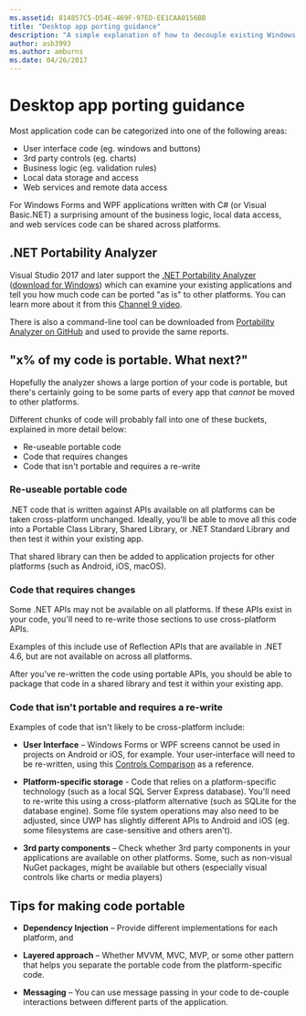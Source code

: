 ```yaml
---
ms.assetid: 814857C5-D54E-469F-97ED-EE1CAA0156BB
title: "Desktop app porting guidance"
description: "A simple explanation of how to decouple existing Windows Forms or WPF apps to create cross-platform apps to run on macOS, iOS, Android, as well as UWP/Windows 10."
author: asb3993
ms.author: amburns
ms.date: 04/26/2017
---
```


# Desktop app porting guidance

Most application code can be categorized into one of the following areas:

- User interface code (eg. windows and buttons)
- 3rd party controls (eg. charts)
- Business logic (eg. validation rules)
- Local data storage and access
- Web services and remote data access

For Windows Forms and WPF applications written with C# (or Visual Basic.NET)
a surprising amount of the business logic, local data access, and web services
code can be shared across platforms.

## .NET Portability Analyzer

Visual Studio 2017 and later support the [.NET Portability Analyzer](https://docs.microsoft.com/dotnet/articles/standard/portability-analyzer) ([download for Windows](https://marketplace.visualstudio.com/items?itemName=ConnieYau.NETPortabilityAnalyzer)) which can examine your existing applications and tell you how much code can be ported "as is" to other platforms. You can learn more about it from this [Channel 9 video](https://channel9.msdn.com/Blogs/Seth-Juarez/A-Brief-Look-at-the-NET-Portability-Analyzer).

There is also a command-line tool can be downloaded from [Portability Analyzer on GitHub](https://github.com/Microsoft/dotnet-apiport) and used to provide the same reports.

## "x% of my code is portable. What next?"

Hopefully the analyzer shows a large portion of your code is portable, but there's certainly going to be some parts of every app that _cannot_ be moved to other platforms.

Different chunks of code will probably fall into one of these buckets, explained in more detail below:

- Re-useable portable code
- Code that requires changes
- Code that isn't portable and requires a re-write

### Re-useable portable code

.NET code that is written against APIs available on all platforms can be
taken cross-platform unchanged. Ideally, you'll be able to move all
this code into a Portable Class Library, Shared Library, or .NET Standard
Library and then test it within your existing app.

That shared library can then be added to application projects for
other platforms (such as Android, iOS, macOS).

### Code that requires changes

Some .NET APIs may not be available on all platforms. If these APIs exist in your code,
you'll need to re-write those sections to use cross-platform APIs.

Examples of this include use of Reflection APIs that are available in
.NET 4.6, but are not available on across all platforms.

After you've re-written the code using portable APIs, you should be able
to package that code in a shared library and test it within your existing app.

### Code that isn't portable and requires a re-write

Examples of code that isn't likely to be cross-platform include:

- **User Interface** – Windows Forms or WPF screens cannot be used in
projects on Android or iOS, for example. Your user-interface will need to be
re-written, using this [Controls Comparison](~/cross-platform/desktop/controls/index.md) as a reference.

- **Platform-specific storage** - Code that relies on a platform-specific
technology (such as a local SQL Server Express database). You'll need to
re-write this using a cross-platform alternative (such as SQLite for the database engine).
Some file system operations may also need to be adjusted, since UWP
has slightly different APIs to Android and iOS (eg. some filesystems are case-sensitive and others aren't).

- **3rd party components** – Check whether 3rd party components in your
applications are available on other platforms. Some, such as non-visual
NuGet packages, might be available but others (especially visual controls like charts
or media players)

## Tips for making code portable

- **Dependency Injection** – Provide different implementations for
each platform, and

- **Layered approach** – Whether MVVM, MVC, MVP, or some other pattern that helps
you separate the portable code from the platform-specific code.

- **Messaging** – You can use message passing in your code to de-couple interactions
between different parts of the application.
